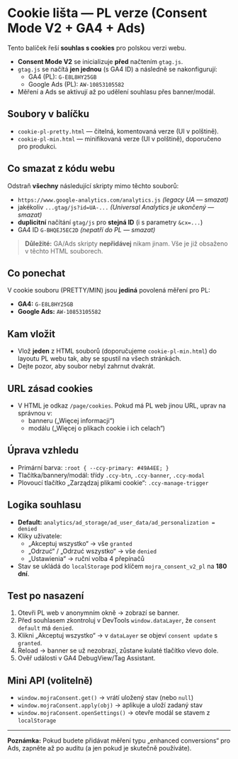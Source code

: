 # Cookie lišta — PL verze (Consent Mode V2 + GA4 + Ads)

Tento balíček řeší **souhlas s cookies** pro polskou verzi webu.

- **Consent Mode V2** se inicializuje **před** načtením `gtag.js`.
- `gtag.js` se načítá **jen jednou** (s GA4 ID) a následně se nakonfigurují:
  - GA4 (PL): `G-E8L8HY25GB`
  - Google Ads (PL): `AW-10853105582`
- Měření a Ads se aktivují až po udělení souhlasu přes banner/modál.

## Soubory v balíčku
- `cookie-pl-pretty.html` — čitelná, komentovaná verze (UI v polštině).
- `cookie-pl-min.html` — minifikovaná verze (UI v polštině), doporučeno pro produkci.

## Co smazat z kódu webu
Odstraň **všechny** následující skripty mimo těchto souborů:
- `https://www.google-analytics.com/analytics.js` *(legacy UA — smazat)*
- jakékoliv `...gtag/js?id=UA-...` *(Universal Analytics je ukončený — smazat)*
- **duplicitní** načítání `gtag/js` pro **stejná ID** (i s parametry `&cx=...`)
- GA4 ID `G-BHQEJ5EC2D` *(nepatří do PL — smazat)*

> **Důležité:** GA/Ads skripty **nepřidávej** nikam jinam. Vše je již obsaženo v těchto HTML souborech.

## Co ponechat
V cookie souboru (PRETTY/MIN) jsou **jediná** povolená měření pro PL:
- **GA4:** `G-E8L8HY25GB`
- **Google Ads:** `AW-10853105582`

## Kam vložit
- Vlož **jeden** z HTML souborů (doporučujeme `cookie-pl-min.html`) do layoutu PL webu tak, aby se spustil na všech stránkách.
- Dejte pozor, aby soubor nebyl zahrnut dvakrát.

## URL zásad cookies
- V HTML je odkaz `/page/cookies`. Pokud má PL web jinou URL, uprav na správnou v:
  - banneru („Więcej informacji“)
  - modálu („Więcej o plikach cookie i ich celach“)

## Úprava vzhledu
- Primární barva: `:root { --ccy-primary: #49A4EE; }`
- Tlačítka/bannery/modál: třídy `.ccy-btn`, `.ccy-banner`, `.ccy-modal`
- Plovoucí tlačítko „Zarządzaj plikami cookie“: `.ccy-manage-trigger`

## Logika souhlasu
- **Default:** `analytics/ad_storage/ad_user_data/ad_personalization = denied`
- Kliky uživatele:
  - „Akceptuj wszystko“ → vše `granted`
  - „Odrzuć“ / „Odrzuć wszystko“ → vše `denied`
  - „Ustawienia“ → ruční volba 4 přepínačů
- Stav se ukládá do `localStorage` pod klíčem `mojra_consent_v2_pl` na **180 dní**.

## Test po nasazení
1. Otevři PL web v anonymním okně → zobrazí se banner.
2. Před souhlasem zkontroluj v DevTools `window.dataLayer`, že `consent default` má `denied`.
3. Klikni „Akceptuj wszystko“ → v `dataLayer` se objeví `consent update` s `granted`.
4. Reload → banner se už nezobrazí, zůstane kulaté tlačítko vlevo dole.
5. Ověř události v GA4 DebugView/Tag Assistant.

## Mini API (volitelně)
- `window.mojraConsent.get()` → vrátí uložený stav (nebo `null`)
- `window.mojraConsent.apply(obj)` → aplikuje a uloží zadaný stav
- `window.mojraConsent.openSettings()` → otevře modál se stavem z `localStorage`

---

**Poznámka:** Pokud budete přidávat měření typu „enhanced conversions“ pro Ads, zapněte až po auditu (a jen pokud je skutečně používáte).